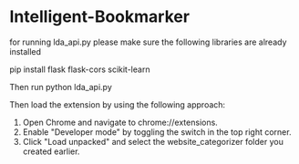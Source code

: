 # Intelligent-Bookmarker

for running lda_api.py please make sure the following libraries are already installed

pip install flask flask-cors scikit-learn

Then run python lda_api.py

Then load the extension by using the following approach:

1. Open Chrome and navigate to chrome://extensions.
2. Enable "Developer mode" by toggling the switch in the top right corner.
3. Click "Load unpacked" and select the website_categorizer folder you created earlier.

